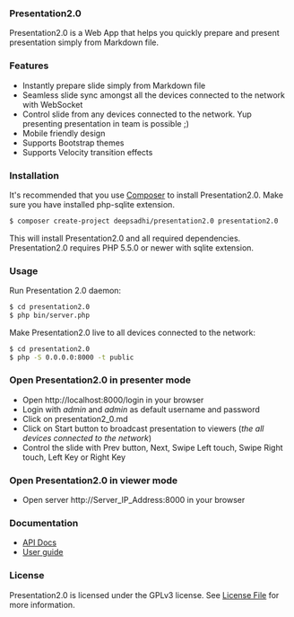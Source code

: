 ### Presentation2.0

Presentation2.0 is a Web App that helps you quickly prepare and present presentation simply from Markdown file.


### Features

- Instantly prepare slide simply from Markdown file
- Seamless slide sync amongst all the devices connected to the network with WebSocket
- Control slide from any devices connected to the network. Yup presenting presentation in team is possible ;)
- Mobile friendly design
- Supports Bootstrap themes
- Supports Velocity transition effects


### Installation

It's recommended that you use [Composer](https://getcomposer.org/) to install Presentation2.0. Make sure you have installed php-sqlite extension.

```bash
$ composer create-project deepsadhi/presentation2.0 presentation2.0
```

This will install Presentation2.0 and all required dependencies. Presentation2.0 requires PHP 5.5.0 or newer with sqlite extension.


### Usage

Run Presentation 2.0 daemon:
```bash
$ cd presentation2.0
$ php bin/server.php
```

Make Presentation2.0 live to all devices connected to the network:
```bash
$ cd presentation2.0
$ php -S 0.0.0.0:8000 -t public
```


### Open Presentation2.0 in presenter mode

* Open http://localhost:8000/login in your browser
* Login with _admin_ and _admin_ as default username and password
* Click on presentation2_0.md
* Click on Start button to broadcast presentation to viewers (*the all devices connected to the network*)
* Control the slide with Prev button, Next, Swipe Left touch, Swipe Right touch, Left Key or Right Key


### Open Presentation2.0 in viewer mode

*  Open server http://Server_IP_Address:8000 in your browser


### Documentation

* [API Docs](http://bctians.com/presentation2.0/docs/)
* [User guide](https://github.com/deepsadhi/presentation2.0/blob/master/USER_GUIDE.md)


### License

Presentation2.0 is licensed under the GPLv3 license. See [License File](https://github.com/deepsadhi/presentation2.0/blob/master/LICENSE) for more information.
